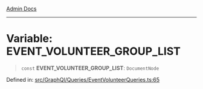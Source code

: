 [Admin Docs](/)

---

# Variable: EVENT_VOLUNTEER_GROUP_LIST

> `const` **EVENT_VOLUNTEER_GROUP_LIST**: `DocumentNode`

Defined in: [src/GraphQl/Queries/EventVolunteerQueries.ts:65](https://github.com/PalisadoesFoundation/talawa-admin/blob/main/src/GraphQl/Queries/EventVolunteerQueries.ts#L65)

